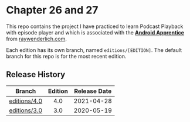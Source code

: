# Chapter 26 and 27

This repo contains the project I have practiced to learn Podcast Playback with episode player and which is associated with the **[Android Apprentice](https://www.raywenderlich.com/books/android-apprentice/v4.0)** from [raywenderlich.com](https://www.raywenderlich.com).

Each edition has its own branch, named `editions/[EDITION]`. The default branch for this repo is for the most recent edition.

## Release History

| Branch                                                                          | Edition | Release Date |
| ------------------------------------------------------------------------------- |:-------:|:------------:|
| [editions/4.0](https://github.com/raywenderlich/aa-materials/tree/editions/4.0) | 4.0     | 2021-04-28   |
| [editions/3.0](https://github.com/raywenderlich/aa-materials/tree/editions/3.0) | 3.0     | 2020-05-19   |

